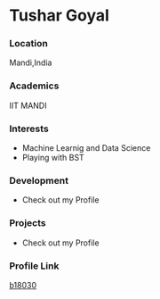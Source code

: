 # Tushar Goyal

### Location

Mandi,India

### Academics

IIT MANDI

### Interests

- Machine Learnig and Data Science
- Playing with BST

### Development

- Check out my Profile

### Projects

- Check out my Profile

### Profile Link

[b18030](https://github.com/b18030)
